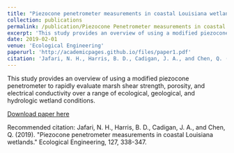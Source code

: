 ```yaml
---
title: "Piezocone penetrometer measurements in coastal Louisiana wetlands"
collection: publications
permalink: /publication/Piezocone Penetrometer measurements in coastal Louisiana wetlands
excerpt: 'This study provides an overview of using a modified piezocone penetrometer to rapidly evaluate marsh shear strength, porosity, and electrical conductivity over a range of ecological, geological, and hydrologic wetland conditions.'
date: 2019-02-01
venue: 'Ecological Engineering'
paperurl: 'http://academicpages.github.io/files/paper1.pdf'
citation: 'Jafari, N. H., Harris, B. D., Cadigan, J. A., and Chen, Q. (2019). "Piezocone penetrometer measurements in coastal Louisiana wetlands." Ecological Engineering, 127, 338-347.'
---
```

This study provides an overview of using a modified piezocone penetrometer to rapidly evaluate marsh shear strength, porosity, and electrical conductivity over a range of ecological, geological, and hydrologic wetland conditions.

[Download paper here](http://jcadig1.github.io/files/pzocone.pdf)

Recommended citation: Jafari, N. H., Harris, B. D., Cadigan, J. A., and Chen, Q. (2019). "Piezocone penetrometer measurements in coastal Louisiana wetlands." Ecological Engineering, 127, 338-347.
